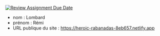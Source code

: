 [![Review Assignment Due Date](https://classroom.github.com/assets/deadline-readme-button-24ddc0f5d75046c5622901739e7c5dd533143b0c8e959d652212380cedb1ea36.svg)](https://classroom.github.com/a/SKyKHAPL)
- nom : Lombard
- prénom : Rémi
- URL publique du site : https://heroic-rabanadas-8eb657.netlify.app
